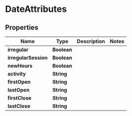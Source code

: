 

# DateAttributes

## Properties

Name | Type | Description | Notes
------------ | ------------- | ------------- | -------------
**irregular** | **Boolean** |  | 
**irregularSession** | **Boolean** |  | 
**newHours** | **Boolean** |  | 
**activity** | **String** |  | 
**firstOpen** | **String** |  | 
**lastOpen** | **String** |  | 
**firstClose** | **String** |  | 
**lastClose** | **String** |  | 



